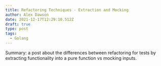 ```yaml
---
title: Refactoring Techniques - Extraction and Mocking
author: Alex Dawson
date: 2021-12-17T12:29:10.512Z
draft: true
type: post
tags:
  - Golang
---
```

Summary: a post about the differences between refactoring for tests by extracting functionality into a pure function vs mocking inputs.